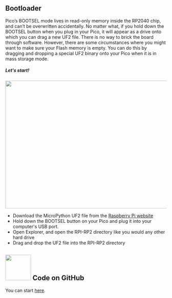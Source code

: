 ## Bootloader
Pico’s BOOTSEL mode lives in read-only memory inside the RP2040 chip, and can’t be overwritten accidentally. No matter what, if you hold down the BOOTSEL button when you plug in your Pico, it will appear as a drive onto which you can drag a new UF2 file. There is no way to brick the board through software. However, there are some circumstances where you might want to make sure your Flash memory is empty. You can do this by dragging and dropping a special UF2 binary onto your Pico when it is in mass storage mode.

##### Let's start!

<img src="https://user-images.githubusercontent.com/112697142/203794985-e073254f-8b41-41f4-8bf4-881ad45725aa.jpeg" width="600" height="400">



- Download the MicroPython UF2 file from the [Raspberry Pi website](https://www.raspberrypi.com/documentation/microcontrollers/raspberry-pi-pico.html#resetting-flash-memory)
- Hold down the BOOTSEL button on your Pico and plug it into your computer's USB port.
- Open Explorer, and open the RPI-RP2 directory like you would any other hard drive
- Drag and drop the UF2 file into the RPI-RP2 directory



## <img src="https://user-images.githubusercontent.com/112697142/203996612-835d1fad-e125-44e7-8f3c-1b46440e6333.png" width="80" height="80">  Code on GitHub 


 You can start [here](https://github.com/raspberrypi/pico-examples/blob/master/flash/nuke/nuke.c "here").

